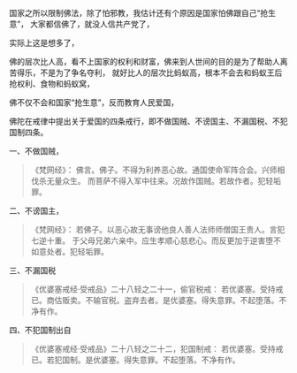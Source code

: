 国家之所以限制佛法，除了怕邪教，我估计还有个原因是国家怕佛跟自己“抢生意”，
大家都信佛了，就没人信共产党了，

实际上这是想多了，

佛的层次比人高，看不上国家的权利和财富，佛来到人世间的目的是为了帮助人离苦得乐，不是为了争名夺利，
就好比人的层次比蚂蚁高，根本不会去和蚂蚁王后抢权利、食物和蚂蚁窝，

佛不仅不会和国家“抢生意”，反而教育人民爱国，

佛陀在戒律中提出关于爱国的四条戒行，即不做国贼、不谤国主、不漏国税、不犯国制四条。

一、不做国贼，

> 《梵网经》：
> 佛言。佛子。不得为利养恶心故。通国使命军阵合会。兴师相伐杀无量众生。
> 而菩萨不得入军中往来。况故作国贼。若故作者。犯轻垢罪。


二、不谤国主，

> 《梵网经》：
> 若佛子。以恶心故无事谤他良人善人法师师僧国王贵人。言犯七逆十重。
> 于父母兄弟六亲中。应生孝顺心慈悲心。而反更加于逆害堕不如意处者。犯轻垢罪。

三、不漏国税

> 《优婆塞戒经·受戒品》二十八轻之二十一，偷官税戒：
> 若优婆塞。受持戒已。商估贩卖。不输官税。盗弃去者。是优婆塞。得失意罪。不起堕落。不净有作。

四、不犯国制出自

> 《优婆塞戒经·受戒品》二十八轻之二十二，犯国制戒：
> 若优婆塞。受持戒已。若犯国制。是优婆塞。得失意罪。不起堕落。不净有作。




